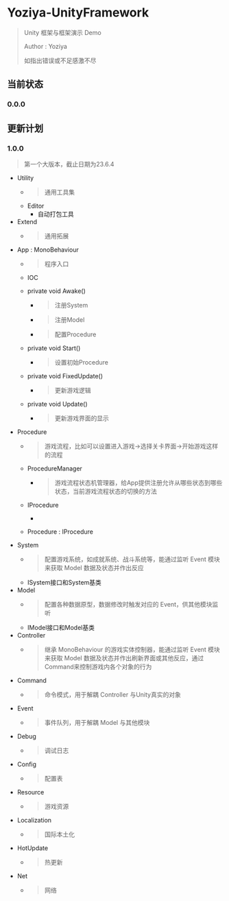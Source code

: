# Yoziya-UnityFramework

> Unity 框架与框架演示 Demo
>
> Author : Yoziya
>
> 如指出错误或不足感激不尽

## 当前状态

### 0.0.0

## 更新计划

### 1.0.0

> 第一个大版本，截止日期为23.6.4

- Utility
  - >通用工具集
  - Editor
    - 自动打包工具
- Extend
  - > 通用拓展
- App : MonoBehaviour 
  - > 程序入口
  
  - IOC
  
  - private void Awake()
    - > 注册System
    - > 注册Model
    - > 配置Procedure
    
  - private void Start()
  
    - > 设置初始Procedure
  
  - private void FixedUpdate()
    - > 更新游戏逻辑
  
  - private void Update()
    - > 更新游戏界面的显示
- Procedure
  - > 游戏流程，比如可以设置进入游戏->选择关卡界面->开始游戏这样的流程
  
  - ProcedureManager
    - > 游戏流程状态机管理器，给App提供注册允许从哪些状态到哪些状态，当前游戏流程状态的切换的方法
    
  - IProcedure
  
    - 
  
  - Procedure : IProcedure
- System
  - > 配置游戏系统，如成就系统、战斗系统等，能通过监听 Event 模块来获取 Model 数据及状态并作出反应
  - ISystem接口和System基类
- Model
  - > 配置各种数据原型，数据修改时触发对应的 Event，供其他模块监听
  - IModel接口和Model基类
- Controller
  - > 继承 MonoBehaviour 的游戏实体控制器，能通过监听 Event 模块来获取 Model 数据及状态并作出刷新界面或其他反应，通过Command来控制游戏内各个对象的行为
- Command
  - > 命令模式，用于解耦 Controller 与Unity真实的对象
- Event
  - > 事件队列，用于解耦 Model 与其他模块
- Debug
  - > 调试日志
- Config
  - > 配置表
- Resource
  - > 游戏资源
- Localization
  - > 国际本土化
- HotUpdate
  - > 热更新
- Net
  - > 网络